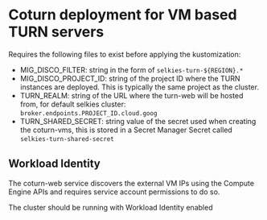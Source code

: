 # Coturn deployment for VM based TURN servers

Requires the following files to exist before applying the kustomization:

- MIG_DISCO_FILTER: string in the form of `selkies-turn-${REGION}.*`
- MIG_DISCO_PROJECT_ID: string of the project ID where the TURN instances are deployed. This is typically the same project as the cluster.
- TURN_REALM: string of the URL where the turn-web will be hosted from, for default selkies cluster: `broker.endpoints.PROJECT_ID.cloud.goog`
- TURN_SHARED_SECRET: string value of the secret used when creating the coturn-vms, this is stored in a Secret Manager Secret called `selkies-turn-shared-secret`

## Workload Identity

The coturn-web service discovers the external VM IPs using the Compute Engine APIs and requires service account permissions to do so.

The cluster should be running with Workload Identity enabled
